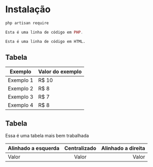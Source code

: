 # Instalação 

~~~bash
php artisan require 
~~~

~~~php
Esta é uma linha de código em PHP.
~~~

~~~html
Esta é uma linha de código em HTML.
~~~

## Tabela 
Exemplo   | Valor do exemplo
--------- | ------
Exemplo 1 | R$ 10
Exemplo 2 | R$ 8
Exemplo 3 | R$ 7
Exemplo 4 | R$ 8

## Tabela
Essa é uma tabela mais bem trabalhada 

Alinhado a esquerda | Centralizado | Alinhado a direita
:--------- | :------: | -------:
Valor | Valor | Valor